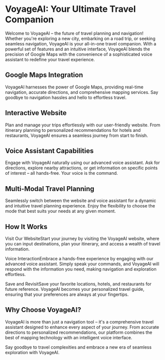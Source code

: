 # **VoyageAI: Your Ultimate Travel Companion**

Welcome to VoyageAI – the future of travel planning and navigation! Whether you're exploring a new city, embarking on a road trip, or seeking seamless navigation, VoyageAI is your all-in-one travel companion. With a powerful set of features and an intuitive interface, VoyageAI blends the precision of Google Maps with the convenience of a sophisticated voice assistant to redefine your travel experience.

## **Google Maps Integration**

VoyageAI harnesses the power of Google Maps, providing real-time navigation, accurate directions, and comprehensive mapping services. Say goodbye to navigation hassles and hello to effortless travel.

## **Interactive Website**

Plan and manage your trips effortlessly with our user-friendly website. From itinerary planning to personalized recommendations for hotels and restaurants, VoyageAI ensures a seamless journey from start to finish.

## **Voice Assistant Capabilities**
Engage with VoyageAI naturally using our advanced voice assistant. Ask for directions, explore nearby attractions, or get information on specific points of interest – all hands-free. Your voice is the command.

## **Multi-Modal Travel Planning**
Seamlessly switch between the website and voice assistant for a dynamic and intuitive travel planning experience. Enjoy the flexibility to choose the mode that best suits your needs at any given moment.

## **How It Works**
Visit Our WebsiteStart your journey by visiting the VoyageAI website, where you can input destinations, plan your itinerary, and access a wealth of travel information.

Voice InteractionEmbrace a hands-free experience by engaging with our advanced voice assistant. Simply speak your commands, and VoyageAI will respond with the information you need, making navigation and exploration effortless.

Save and RevisitSave your favorite locations, hotels, and restaurants for future reference. VoyageAI becomes your personalized travel guide, ensuring that your preferences are always at your fingertips.

## **Why Choose VoyageAI?**
VoyageAI is more than just a navigation tool – it's a comprehensive travel assistant designed to enhance every aspect of your journey. From accurate directions to personalized recommendations, our platform combines the best of mapping technology with an intelligent voice interface.

Say goodbye to travel complexities and embrace a new era of seamless exploration with VoyageAI.
